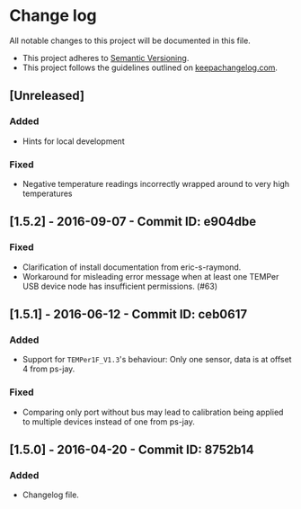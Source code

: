 # Change log
All notable changes to this project will be documented in this file.

* This project adheres to [Semantic Versioning](http://semver.org/).
* This project follows the guidelines outlined on [keepachangelog.com](http://keepachangelog.com/).

## [Unreleased]
### Added
- Hints for local development
### Fixed
- Negative temperature readings incorrectly wrapped around to very high temperatures

## [1.5.2] - 2016-09-07 - Commit ID: e904dbe
### Fixed
- Clarification of install documentation from eric-s-raymond.
- Workaround for misleading error message when at least one TEMPer USB device node has insufficient permissions. (#63)

## [1.5.1] - 2016-06-12 - Commit ID: ceb0617
### Added
- Support for `TEMPer1F_V1.3`'s behaviour: Only one sensor, data is at offset 4 from ps-jay.

### Fixed
- Comparing only port without bus may lead to calibration being applied to multiple devices instead of one from ps-jay.

## [1.5.0] - 2016-04-20 - Commit ID: 8752b14
### Added
- Changelog file. 
